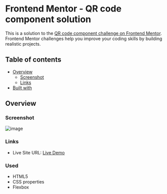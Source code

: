 # Frontend Mentor - QR code component solution

This is a solution to the [QR code component challenge on Frontend Mentor](https://www.frontendmentor.io/challenges/qr-code-component-iux_sIO_H). Frontend Mentor challenges help you improve your coding skills by building realistic projects.

## Table of contents

- [Overview](#overview)
  - [Screenshot](#screenshot)
  - [Links](#links)
- [Built with](#built-with)

## Overview

### Screenshot

![image](https://github.com/Mohak-Gogia/QR-code-component/assets/91110127/4e831c5e-1840-41c7-a2ee-d8a677e61afa)


### Links

- Live Site URL: [Live Demo](https://mohak-gogia.github.io/QR-code-component/)


### Used

- HTML5
- CSS properties
- Flexbox
